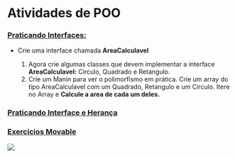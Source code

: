 <h1 class="intro">Atividades de POO</h1>
<h3><a href="https://github.com/clebsonf/POO/tree/master/src/br/ufpb/pratInterface">Praticando Interfaces:</a></h3>
<ul>
	<li>Crie uma interface chamada <b>AreaCalculavel</b></li>
	<ol>
		<li>Agora crie algumas classes que devem implementar a interface <b>AreaCalculavel:</b> Circulo, Quadrado e Retangulo.</li>
		<li>Crie um Manin para ver o polimorfismo em prática. Crie um array do tipo AreaCalculavel com um Quadrado, Retangulo e um Circulo. Itere no Array e <b> Calcule a area de cada um deles.</b></li>
	</ol>
</ul>

<h3><a href="https://github.com/clebsonf/POO/tree/master/src/br/zoologico">Praticando Interface e Herança</a></h3>

<h3><a href="https://github.com/clebsonf/POO/tree/master/src/br/ufpb/movable">Exercicios Movable</a></h3>
<img src="https://github.com/clebsonf/POO/blob/master/uml/Movable.png">
